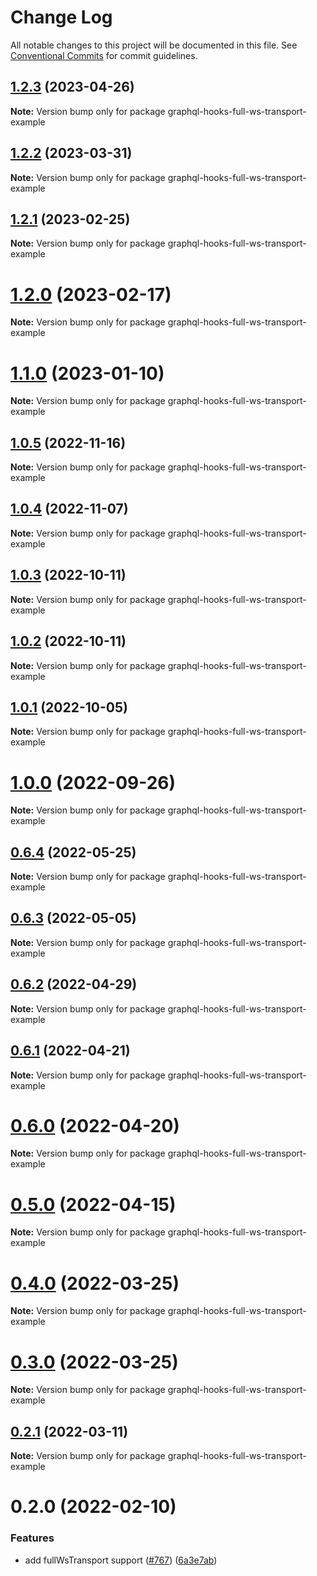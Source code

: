 # Change Log

All notable changes to this project will be documented in this file.
See [Conventional Commits](https://conventionalcommits.org) for commit guidelines.

## [1.2.3](https://github.com/nearform/graphql-hooks/compare/graphql-hooks-full-ws-transport-example@1.2.2...graphql-hooks-full-ws-transport-example@1.2.3) (2023-04-26)

**Note:** Version bump only for package graphql-hooks-full-ws-transport-example





## [1.2.2](https://github.com/nearform/graphql-hooks/compare/graphql-hooks-full-ws-transport-example@1.2.1...graphql-hooks-full-ws-transport-example@1.2.2) (2023-03-31)

**Note:** Version bump only for package graphql-hooks-full-ws-transport-example





## [1.2.1](https://github.com/nearform/graphql-hooks/compare/graphql-hooks-full-ws-transport-example@1.2.0...graphql-hooks-full-ws-transport-example@1.2.1) (2023-02-25)

**Note:** Version bump only for package graphql-hooks-full-ws-transport-example





# [1.2.0](https://github.com/nearform/graphql-hooks/compare/graphql-hooks-full-ws-transport-example@1.1.0...graphql-hooks-full-ws-transport-example@1.2.0) (2023-02-17)

**Note:** Version bump only for package graphql-hooks-full-ws-transport-example





# [1.1.0](https://github.com/nearform/graphql-hooks/compare/graphql-hooks-full-ws-transport-example@1.0.5...graphql-hooks-full-ws-transport-example@1.1.0) (2023-01-10)

**Note:** Version bump only for package graphql-hooks-full-ws-transport-example

## [1.0.5](https://github.com/nearform/graphql-hooks/compare/graphql-hooks-full-ws-transport-example@1.0.4...graphql-hooks-full-ws-transport-example@1.0.5) (2022-11-16)

**Note:** Version bump only for package graphql-hooks-full-ws-transport-example

## [1.0.4](https://github.com/nearform/graphql-hooks/compare/graphql-hooks-full-ws-transport-example@1.0.3...graphql-hooks-full-ws-transport-example@1.0.4) (2022-11-07)

**Note:** Version bump only for package graphql-hooks-full-ws-transport-example

## [1.0.3](https://github.com/nearform/graphql-hooks/compare/graphql-hooks-full-ws-transport-example@1.0.2...graphql-hooks-full-ws-transport-example@1.0.3) (2022-10-11)

**Note:** Version bump only for package graphql-hooks-full-ws-transport-example

## [1.0.2](https://github.com/nearform/graphql-hooks/compare/graphql-hooks-full-ws-transport-example@1.0.1...graphql-hooks-full-ws-transport-example@1.0.2) (2022-10-11)

**Note:** Version bump only for package graphql-hooks-full-ws-transport-example

## [1.0.1](https://github.com/nearform/graphql-hooks/compare/graphql-hooks-full-ws-transport-example@1.0.0...graphql-hooks-full-ws-transport-example@1.0.1) (2022-10-05)

**Note:** Version bump only for package graphql-hooks-full-ws-transport-example

# [1.0.0](https://github.com/nearform/graphql-hooks/compare/graphql-hooks-full-ws-transport-example@0.6.4...graphql-hooks-full-ws-transport-example@1.0.0) (2022-09-26)

**Note:** Version bump only for package graphql-hooks-full-ws-transport-example

## [0.6.4](https://github.com/nearform/graphql-hooks/compare/graphql-hooks-full-ws-transport-example@0.6.3...graphql-hooks-full-ws-transport-example@0.6.4) (2022-05-25)

**Note:** Version bump only for package graphql-hooks-full-ws-transport-example

## [0.6.3](https://github.com/nearform/graphql-hooks/compare/graphql-hooks-full-ws-transport-example@0.6.2...graphql-hooks-full-ws-transport-example@0.6.3) (2022-05-05)

**Note:** Version bump only for package graphql-hooks-full-ws-transport-example

## [0.6.2](https://github.com/nearform/graphql-hooks/compare/graphql-hooks-full-ws-transport-example@0.6.1...graphql-hooks-full-ws-transport-example@0.6.2) (2022-04-29)

**Note:** Version bump only for package graphql-hooks-full-ws-transport-example

## [0.6.1](https://github.com/nearform/graphql-hooks/compare/graphql-hooks-full-ws-transport-example@0.6.0...graphql-hooks-full-ws-transport-example@0.6.1) (2022-04-21)

**Note:** Version bump only for package graphql-hooks-full-ws-transport-example

# [0.6.0](https://github.com/nearform/graphql-hooks/compare/graphql-hooks-full-ws-transport-example@0.5.0...graphql-hooks-full-ws-transport-example@0.6.0) (2022-04-20)

**Note:** Version bump only for package graphql-hooks-full-ws-transport-example

# [0.5.0](https://github.com/nearform/graphql-hooks/compare/graphql-hooks-full-ws-transport-example@0.4.0...graphql-hooks-full-ws-transport-example@0.5.0) (2022-04-15)

**Note:** Version bump only for package graphql-hooks-full-ws-transport-example

# [0.4.0](https://github.com/nearform/graphql-hooks/compare/graphql-hooks-full-ws-transport-example@0.3.0...graphql-hooks-full-ws-transport-example@0.4.0) (2022-03-25)

**Note:** Version bump only for package graphql-hooks-full-ws-transport-example

# [0.3.0](https://github.com/nearform/graphql-hooks/compare/graphql-hooks-full-ws-transport-example@0.2.1...graphql-hooks-full-ws-transport-example@0.3.0) (2022-03-25)

**Note:** Version bump only for package graphql-hooks-full-ws-transport-example

## [0.2.1](https://github.com/nearform/graphql-hooks/compare/graphql-hooks-full-ws-transport-example@0.2.0...graphql-hooks-full-ws-transport-example@0.2.1) (2022-03-11)

**Note:** Version bump only for package graphql-hooks-full-ws-transport-example

# 0.2.0 (2022-02-10)

### Features

- add fullWsTransport support ([#767](https://github.com/nearform/graphql-hooks/issues/767)) ([6a3e7ab](https://github.com/nearform/graphql-hooks/commit/6a3e7ab879e8d2a85ded42fb6cf34e124541018f))
